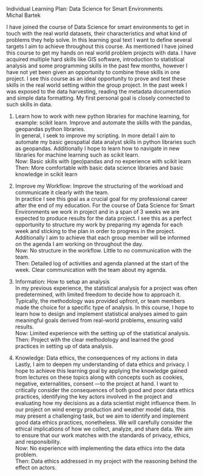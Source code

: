 Individual Learning Plan: Data Science for Smart Environments  
Michal Bartek

I have joined the course of Data Science for smart environments to get in touch with the real world datasets, their characteristics and what kind of problems they help solve. In this learning goal text I want to define several targets I aim to achieve throughout this course. As mentioned I have joined this course to get my hands on real world problem projects with data. I have acquired multiple hard skills like GIS software, introduction to statistical analysis and some programming skills in the past few months, however I have not yet been given an opportunity to combine these skills in one project. I see this course as an ideal opportunity to prove and test these skills in the real world setting within the group project. In the past week I was exposed to the data harvesting, reading the metadata documentation and simple data formatting. My first personal goal is closely connected to such skills in data.

1. Learn how to work with new python libraries for machine learning, for example: scikit learn. Improve and automate the skills with the pandas, geopandas python libraries.  
In general, I seek to improve my scripting. In more detail I aim to automate my basic geospatial data analyst skills in python libraries such as geopandas. Additionally I hope to learn how to navigate in new libraries for machine learning such as scikit learn.  
Now: Basic skills with (geo)pandas and no experience with scikit learn  
Then: More comfortable with basic data science libraries and basic knowledge in scikit learn  

2. Improve my Workflow: Improve the structuring of the workload and communicate it clearly with the team.  
In practice I see this goal as a crucial goal for my professional career after the end of my education. For the course of Data Science for Smart Environments we work in project and in a span of 3 weeks we are expected to produce results for the data project. I see this as a perfect opportunity to structure my work by preparing my agenda for each week and sticking to the plan in order to progress in the project. Additionally I aim to achieve that each group member will be informed on the agenda I am working on throughout the day.  
Now: No structure in the workflow. Little to no communication with the team.  
Then: Detailed log of activities and agenda planned at the start of the week. Clear communication with the team about my agenda.  

3. Information: How to setup an analysis  
In my previous experience, the statistical analysis for a project was often predetermined, with limited freedom to decide how to approach it. Typically, the methodology was provided upfront, or team members made the choice for a specific type of analysis. In this course, I hope to learn how to design and implement statistical analyses aimed to gain meaningful goals derived from real-world problems, ensuring valid results.  
Now: Limited experience with the setting up of the statistical analysis.  
Then: Project with the clear methodology and learned the good practices in setting up of data analysis.  

4. Knowledge: Data ethics, the consequences of my actions in data  
Lastly, I aim to deepen my understanding of data ethics and privacy. I hope to achieve this learning goal by applying the knowledge gained from lectures on these topics along with concepts such as cookies, negative, externalities, consent —to the project at hand. I want to critically consider the consequences of both good and poor data ethics practices, identifying the key actors involved in the project and evaluating how my decisions as a data scientist might influence them. In our project on wind energy production and weather model data, this may present a challenging task, but we aim to identify and implement good data ethics practices, nonetheless. We will carefully consider the ethical implications of how we collect, analyze, and share data. We aim to ensure that our work matches with the standards of privacy, ethics, and responsibility.  
Now: No experience with implementing the data ethics into the data problem.  
Then: Data ethics addressed in my project with the reasoning behind the effect on actors.
